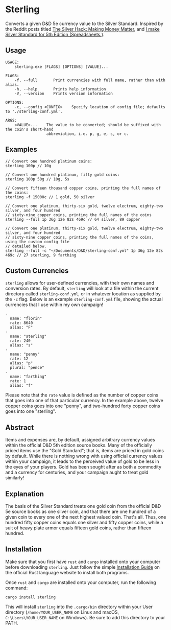 # Sterling

Converts a given D&D 5e currency value to the Silver Standard. Inspired by the Reddit posts titled
[The Silver Hack: Making Money Matter](https://www.reddit.com/r/DnDBehindTheScreen/comments/80f6kt/the_silver_hack_making_money_matter/),
and [I make Silver Standard for 5th Edition (Spreadsheets.)](https://www.reddit.com/r/dndnext/comments/5tt5g8/i_make_silver_standard_for_5_edition_spreadsheets/).

## Usage

```
USAGE:
    sterling.exe [FLAGS] [OPTIONS] [VALUE]...

FLAGS:
    -f, --full       Print currencies with full name, rather than with alias.
    -h, --help       Prints help information
    -V, --version    Prints version information

OPTIONS:
    -c, --config <CONFIG>    Specify location of config file; defaults to './sterling-conf.yml'.

ARGS:
    <VALUE>...    The value to be converted; should be suffixed with the coin's short-hand
                  abbreviation, i.e. p, g, e, s, or c.
```

## Examples

```
// Convert one hundred platinum coins: 
sterling 100p // 10g

// Convert one hundred platinum, fifty gold coins:
sterling 100p 50g // 10g, 5s

// Convert fifteen thousand copper coins, printing the full names of the coins:
sterling -f 15000c // 1 gold, 50 silver

// Convert one platinum, thirty-six gold, twelve electrum, eighty-two silver, and four hundred
// sixty-nine copper coins, printing the full names of the coins
sterling --full 1p 36g 12e 82s 469c // 64 silver, 89 copper

// Convert one platinum, thirty-six gold, twelve electrum, eighty-two silver, and four hundred
// sixty-nine copper coins, printing the full names of the coins, using the custom config file
// detailed below.
sterling --full -c "~/Documents/D&D/sterling-conf.yml" 1p 36g 12e 82s 469c // 27 sterling, 9 farthing
```

## Custom Currencies

`sterling` allows for user-defined currencies, with their own names and conversion rates. By
default, `sterling` will look at a file within the current directory called `sterling-conf.yml`, or
in whatever location as supplied by the `-c` flag. Below is an example `sterling-conf.yml` file,
showing the actual currencies that I use within my own campaign!

```
-
  name: "florin"
  rate: 8640
  alias: "F"
-
  name: "sterling"
  rate: 240
  alias: "s"
-
  name: "penny"
  rate: 12
  alias: "p"
  plural: "pence"
-
  name: "farthing"
  rate: 1
  alias: "f"
```

Please note that the `rate` value is defined as the number of copper coins that goes into one of
that particular currency. In the example above, twelve copper coins goes into one "penny", and
two-hundred forty copper coins goes into one "sterling".

## Abstract

Items and expenses are, by default, assigned arbitrary currency values within the official D&D 5th
edition source books. Many of the officially priced items use the "Gold Standard"; that is, items
are priced in gold coins by default. While there is nothing wrong with using official currency
values within your campaign, it leads to the perceived value of gold to be less in the eyes of your
players. Gold has been sought after as both a commodity and a currency for centuries, and your
campaign aught to treat gold similarly!

## Explanation

The basis of the Silver Standard treats one gold coin from the official D&D 5e source books as one
silver coin, and that there are one hundred of a given coin to every one of the next highest valued
coin. That's all. Thus, one hundred fifty copper coins equals one silver and fifty copper coins,
while a suit of heavy plate armor equals fifteen gold coins, rather than fifteen hundred.

## Installation

Make sure that you first have `rust` and `cargo` installed onto your computer before downloading
`sterling`. Just follow the simple
[Installation Guide](https://doc.rust-lang.org/cargo/getting-started/installation.html) on the
official Rust language website to install both programs.

Once `rust` and `cargo` are installed onto your computer, run the following command:

`cargo install sterling`

This will install `sterling` into the `.cargo/bin` directory within your User directory
(`/home/YOUR_USER_NAME` on Linux and macOS, `C:\Users\YOUR_USER_NAME` on Windows). Be sure to add
this directory to your PATH.